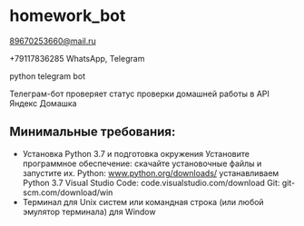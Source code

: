 # homework_bot

89670253660@mail.ru

+79117836285 WhatsApp, Telegram

python telegram bot

Телеграм-бот проверяет статус проверки домашней работы в API Яндекс Домашка

## Минимальные требования:
- Установка Python 3.7 и подготовка окружения
Установите программное обеспечение: скачайте установочные файлы и запустите их.
Python: www.python.org/downloads/ устанавливаем Python 3.7
Visual Studio Code: code.visualstudio.com/download
Git: git-scm.com/download/win
- Терминал для Unix систем или командная строка (или любой эмулятор терминала) для Window
